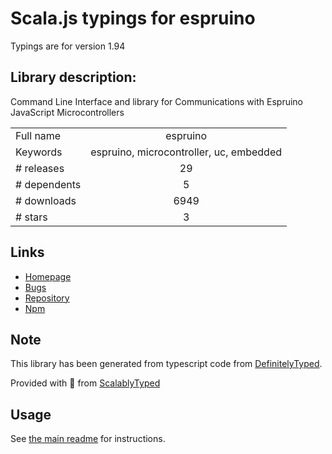 
# Scala.js typings for espruino

Typings are for version 1.94

## Library description:
Command Line Interface and library for Communications with Espruino JavaScript Microcontrollers

|                    |                 |
| ------------------ | :-------------: |
| Full name          | espruino |
| Keywords           | espruino, microcontroller, uc, embedded |
| # releases         | 29 |
| # dependents       | 5 |
| # downloads        | 6949 |
| # stars            | 3 |

## Links
- [Homepage](https://github.com/espruino/EspruinoTools#readme)
- [Bugs](https://github.com/espruino/EspruinoTools/issues)
- [Repository](https://github.com/espruino/EspruinoTools)
- [Npm](https://www.npmjs.com/package/espruino)
    


## Note
This library has been generated from typescript code from [DefinitelyTyped](https://definitelytyped.org).

Provided with :purple_heart: from [ScalablyTyped](https://github.com/oyvindberg/ScalablyTyped)

## Usage
See [the main readme](../../readme.md) for instructions.


